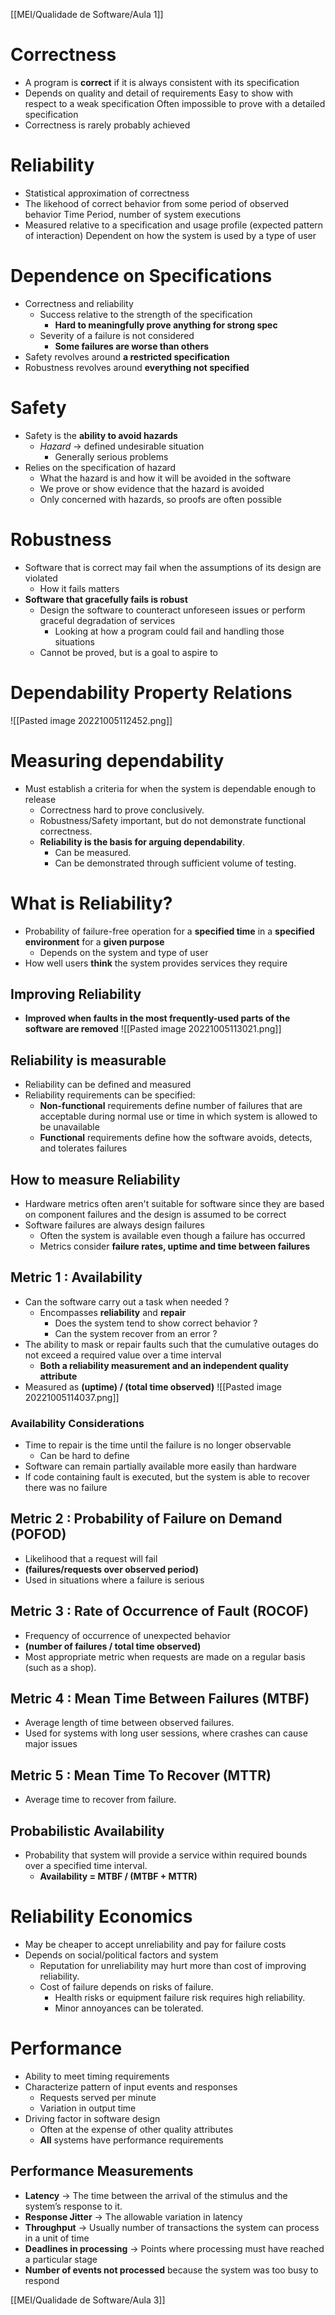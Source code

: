 [[MEI/Qualidade de Software/Aula 1]]

# Correctness
- A program is **correct** if it is always consistent with its specification
- Depends on quality and detail of requirements
	Easy to show with respect to a weak specification
	Often impossible to prove with a detailed specification
- Correctness is rarely probably achieved

# Reliability
- Statistical approximation of correctness
- The likehood of correct behavior from some period of observed behavior
	Time Period, number of system executions
- Measured relative to a specification and usage profile (expected pattern of interaction)
	Dependent on how the system is used by a type of user

# Dependence on Specifications
- Correctness and reliability
	- Success relative to the strength of the specification
		- **Hard to meaningfully prove anything for strong spec**
	- Severity of a failure is not considered
		- **Some failures are worse than others**
- Safety revolves around **a restricted specification**
- Robustness revolves around **everything not specified**

# Safety 
- Safety is the **ability to avoid hazards**
	- *Hazard* -> defined undesirable situation
		- Generally serious problems
- Relies on the specification of hazard
	- What the hazard is and how it will be avoided in the software
	- We prove or show evidence that the hazard is avoided
	- Only concerned with hazards, so proofs are often possible

# Robustness
- Software that is correct may fail when the assumptions of its design are violated
	- How it fails matters
- **Software that gracefully fails is robust**
	- Design the software to counteract unforeseen issues or perform graceful degradation of services
		- Looking at how a program could fail and handling those situations
	- Cannot be proved, but is a goal to aspire to

# Dependability Property Relations
![[Pasted image 20221005112452.png]]


# Measuring dependability
- Must establish a criteria for when the system is dependable enough to release
	- Correctness hard to prove conclusively. 
	- Robustness/Safety important, but do not demonstrate functional correctness.
	- **Reliability is the basis for arguing dependability**. 
		- Can be measured. 
		- Can be demonstrated through sufficient volume of testing.

# What is Reliability?
- Probability of failure-free operation for a **specified time** in a **specified environment** for a **given purpose**
	- Depends on the system and type of user
- How well users **think** the system provides services they require

## Improving Reliability
- **Improved when faults in the most frequently-used parts of the software are removed**
![[Pasted image 20221005113021.png]]


## Reliability is measurable
- Reliability can be defined and measured
- Reliability requirements can be specified:
	- **Non-functional** requirements define number of failures that are acceptable during normal use or time in which system is allowed to be unavailable
	- **Functional** requirements define how the software avoids, detects, and tolerates failures

## How to measure Reliability
- Hardware metrics often aren't suitable for software since they are based on component failures and the design is assumed to be correct
- Software failures are always design failures
	- Often the system is available even though a failure has occurred
	- Metrics consider **failure rates, uptime and time between failures**

## Metric 1 : Availability
- Can the software carry out a task when needed ?
	- Encompasses **reliability** and **repair**
		- Does the system tend to show correct behavior ?
		- Can the system recover from an error ?
- The ability to mask or repair faults such that the cumulative outages do not exceed a required value over a time interval
	- **Both a reliability measurement and an independent quality attribute**
- Measured as **(uptime) / (total time observed)**
![[Pasted image 20221005114037.png]]
### Availability Considerations
- Time to repair is the time until the failure is no longer observable
	- Can be hard to define
- Software can remain partially available more easily than hardware
- If code containing fault is executed, but the system is able to recover there was no failure


## Metric 2 : Probability of Failure on Demand (POFOD)
- Likelihood that a request will fail
- **(failures/requests over observed period)**
- Used in situations where a failure is serious

## Metric 3 : Rate of Occurrence of Fault (ROCOF)
- Frequency of occurrence of unexpected behavior
- **(number of failures / total time observed)**
- Most appropriate metric when requests are made on a regular basis (such as a shop).

## Metric 4 : Mean Time Between Failures (MTBF)
- Average length of time between observed failures.
- Used for systems with long user sessions, where crashes can cause major issues

## Metric 5 : Mean Time To Recover (MTTR)
- Average time to recover from failure.

## Probabilistic Availability
- Probability that system will provide a service within required bounds over a specified time interval. 
	- **Availability = MTBF / (MTBF + MTTR)**


# Reliability Economics
- May be cheaper to accept unreliability and pay for failure costs
- Depends on social/political factors and system
	- Reputation for unreliability may hurt more than cost of improving reliability. 
	- Cost of failure depends on risks of failure. 
		- Health risks or equipment failure risk requires high reliability. 
		- Minor annoyances can be tolerated.

# Performance
- Ability to meet timing requirements
- Characterize pattern of input events and responses
	- Requests served per minute
	- Variation in output time
- Driving factor in software design
	- Often at the expense of other quality attributes
	- **All** systems have performance requirements

## Performance Measurements
- **Latency** -> The time between the arrival of the stimulus and the system’s response to it.
- **Response Jitter** -> The allowable variation in latency
- **Throughput** -> Usually number of transactions the system can process in a unit of time
- **Deadlines in processing** -> Points where processing must have reached a particular stage
- **Number of events not processed** because the system was too busy to respond

[[MEI/Qualidade de Software/Aula 3]]